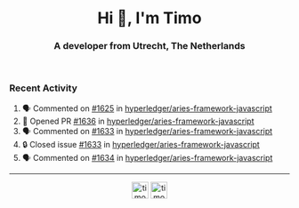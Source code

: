 <h1 align="center">Hi 👋, I'm Timo</h1>
<h3 align="center">A developer from Utrecht, The Netherlands</h3>
<br/>
<!-- https://github.com/rahuldkjain/github-profile-readme-generator --!>

<!--  <p align="left"><img src="https://github-readme-stats.vercel.app/api?username=timoglastra&show_icons=true&count_private=true&" alt="timoglastra" /></p> --!>

<!--
Github language stats
<p align="left"><img src="https://github-readme-stats.vercel.app/api/top-langs/?username=timoglastra&layout=compact" alt="timoglastra" /><p>
-->

<!-- Codestats language stats -->
<!-- <p align="left"><img src="https://codestats-readme.vercel.app/api/top-langs/?username=timoglastra&layout=compact&language_count=12" alt="timoglastra" /><p>    --!>
  
<h3>Recent Activity</h3>

<!--START_SECTION:activity-->
1. 🗣 Commented on [#1625](https://github.com/hyperledger/aries-framework-javascript/issues/1625#issuecomment-1805175181) in [hyperledger/aries-framework-javascript](https://github.com/hyperledger/aries-framework-javascript)
2. 💪 Opened PR [#1636](https://github.com/hyperledger/aries-framework-javascript/pull/1636) in [hyperledger/aries-framework-javascript](https://github.com/hyperledger/aries-framework-javascript)
3. 🗣 Commented on [#1633](https://github.com/hyperledger/aries-framework-javascript/issues/1633#issuecomment-1803138018) in [hyperledger/aries-framework-javascript](https://github.com/hyperledger/aries-framework-javascript)
4. 🔒 Closed issue [#1633](https://github.com/hyperledger/aries-framework-javascript/issues/1633) in [hyperledger/aries-framework-javascript](https://github.com/hyperledger/aries-framework-javascript)
5. 🗣 Commented on [#1634](https://github.com/hyperledger/aries-framework-javascript/issues/1634#issuecomment-1803133341) in [hyperledger/aries-framework-javascript](https://github.com/hyperledger/aries-framework-javascript)
<!--END_SECTION:activity-->

---

<p align="center">
<a href="https://twitter.com/timoglastra" target="blank"><img align="center" src="https://cdn.jsdelivr.net/npm/simple-icons@3.0.1/icons/twitter.svg" alt="timoglastra" height="30" width="30" /></a>
<a href="https://linkedin.com/in/timoglastra" target="blank"><img align="center" src="https://cdn.jsdelivr.net/npm/simple-icons@3.0.1/icons/linkedin.svg" alt="timoglastra" height="30" width="30" /></a>
</p>



